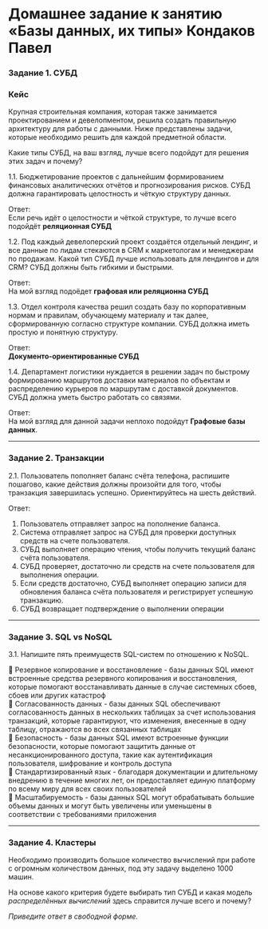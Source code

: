 # Домашнее задание к занятию «Базы данных, их типы» Кондаков Павел

### Задание 1. СУБД

### Кейс
Крупная строительная компания, которая также занимается проектированием и девелопментом, решила создать 
правильную архитектуру для работы с данными. Ниже представлены задачи, которые необходимо решить для
каждой предметной области. 

Какие типы СУБД, на ваш взгляд, лучше всего подойдут для решения этих задач и почему? 
 
1.1. Бюджетирование проектов с дальнейшим формированием финансовых аналитических отчётов и прогнозирования рисков.
СУБД должна гарантировать целостность и чёткую структуру данных.

Ответ:  
Если речь идёт о целостности и чёткой структуре, то лучше всего подойдёт **реляционная СУБД**


1.2. Под каждый девелоперский проект создаётся отдельный лендинг, и все данные по лидам стекаются в CRM к 
маркетологам и менеджерам по продажам. Какой тип СУБД лучше использовать для лендингов и для CRM? 
СУБД должны быть гибкими и быстрыми.  

Ответ:  
На мой взгляд подоёдет **графовая или реляционна СУБД**

1.3. Отдел контроля качества решил создать базу по корпоративным нормам и правилам, обучающему материалу 
и так далее, сформированную согласно структуре компании. СУБД должна иметь простую и понятную структуру.  

Ответ:  
**Документо-ориентированные СУБД**  

1.4. Департамент логистики нуждается в решении задач по быстрому формированию маршрутов доставки материалов 
по объектам и распределению курьеров по маршрутам с доставкой документов. СУБД должна уметь быстро работать
со связями.  

Ответ:  
На мой взгляд для данной задачи неплохо подойдут **Графовые базы данных**.  



---

### Задание 2. Транзакции

2.1. Пользователь пополняет баланс счёта телефона, распишите пошагово, какие действия должны произойти для того, чтобы 
транзакция завершилась успешно. Ориентируйтесь на шесть действий.

Ответ:  
1. Пользователь отправляет запрос на пополнение баланса.  
2. Система отправляет запрос на СУБД для проверки доступных средств на счете пользователя.  
3. СУБД выполняет операцию чтения, чтобы получить текущий баланс счёта пользователя.  
4. СУБД проверяет, достаточно ли средств на счете пользователя для выполнения операции.  
5. Если средств достаточно, СУБД выполняет операцию записи для обновления баланса счёта пользователя и регистрирует успешную транзакцию.  
6. СУБД возвращает подтверждение о выполнении операции   


---

### Задание 3. SQL vs NoSQL

3.1. Напишите пять преимуществ SQL-систем по отношению к NoSQL. 

:black_square_button: Резервное копирование и восстановление - базы данных SQL имеют встроенные средства резервного копирования и восстановления, которые помогают восстанавливать данные в случае системных сбоев, сбоев или других катастроф  
:black_square_button: Согласованность данных - базы данных SQL обеспечивают согласованность данных в нескольких таблицах за счет использования транзакций, которые гарантируют, что изменения, внесенные в одну таблицу, отражаются во всех связанных таблицах  
:black_square_button: Безопасность - базы данных SQL имеют встроенные функции безопасности, которые помогают защитить данные от несанкционированного доступа, такие как аутентификация пользователя, шифрование и контроль доступа  
:black_square_button: Стандартизированный язык - благодаря документации и длительному внедрению в течение многих лет, он предоставляет единую платформу по всему миру для всех своих пользователей  
:black_square_button: Масштабируемость - базы данных SQL могут обрабатывать большие объемы данных и могут быть увеличены или уменьшены в соответствии с требованиями приложения  



---

### Задание 4. Кластеры

Необходимо производить большое количество вычислений при работе с огромным количеством данных, под эту задачу 
выделено 1000 машин. 

На основе какого критерия будете выбирать тип СУБД и какая модель *распределённых вычислений* 
здесь справится лучше всего и почему?

*Приведите ответ в свободной форме.*
